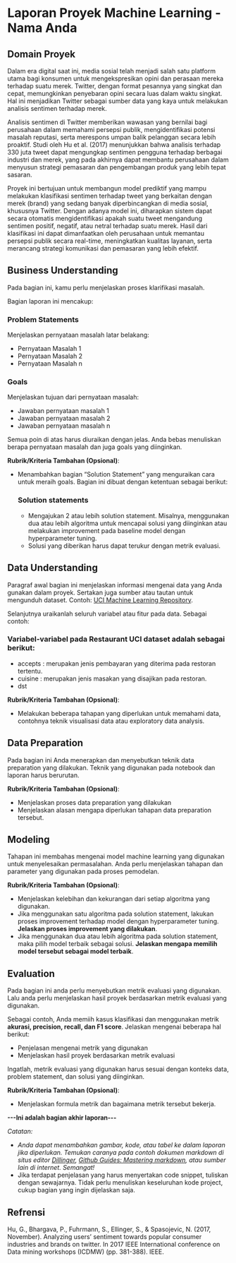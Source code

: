 # Laporan Proyek Machine Learning - Nama Anda

## Domain Proyek

Dalam era digital saat ini, media sosial telah menjadi salah satu platform utama bagi konsumen untuk mengekspresikan opini dan perasaan mereka terhadap suatu merek. Twitter, dengan format pesannya yang singkat dan cepat, memungkinkan penyebaran opini secara luas dalam waktu singkat. Hal ini menjadikan Twitter sebagai sumber data yang kaya untuk melakukan analisis sentimen terhadap merek.

Analisis sentimen di Twitter memberikan wawasan yang bernilai bagi perusahaan dalam memahami persepsi publik, mengidentifikasi potensi masalah reputasi, serta merespons umpan balik pelanggan secara lebih proaktif. Studi oleh Hu et al. (2017) menunjukkan bahwa analisis terhadap 330 juta tweet dapat mengungkap sentimen pengguna terhadap berbagai industri dan merek, yang pada akhirnya dapat membantu perusahaan dalam menyusun strategi pemasaran dan pengembangan produk yang lebih tepat sasaran.

Proyek ini bertujuan untuk membangun model prediktif yang mampu melakukan klasifikasi sentimen terhadap tweet yang berkaitan dengan merek (brand) yang sedang banyak diperbincangkan di media sosial, khususnya Twitter. Dengan adanya model ini, diharapkan sistem dapat secara otomatis mengidentifikasi apakah suatu tweet mengandung sentimen positif, negatif, atau netral terhadap suatu merek. Hasil dari klasifikasi ini dapat dimanfaatkan oleh perusahaan untuk memantau persepsi publik secara real-time, meningkatkan kualitas layanan, serta merancang strategi komunikasi dan pemasaran yang lebih efektif.

## Business Understanding

Pada bagian ini, kamu perlu menjelaskan proses klarifikasi masalah.

Bagian laporan ini mencakup:

### Problem Statements

Menjelaskan pernyataan masalah latar belakang:
- Pernyataan Masalah 1
- Pernyataan Masalah 2
- Pernyataan Masalah n

### Goals

Menjelaskan tujuan dari pernyataan masalah:
- Jawaban pernyataan masalah 1
- Jawaban pernyataan masalah 2
- Jawaban pernyataan masalah n

Semua poin di atas harus diuraikan dengan jelas. Anda bebas menuliskan berapa pernyataan masalah dan juga goals yang diinginkan.

**Rubrik/Kriteria Tambahan (Opsional)**:
- Menambahkan bagian “Solution Statement” yang menguraikan cara untuk meraih goals. Bagian ini dibuat dengan ketentuan sebagai berikut: 

    ### Solution statements
    - Mengajukan 2 atau lebih solution statement. Misalnya, menggunakan dua atau lebih algoritma untuk mencapai solusi yang diinginkan atau melakukan improvement pada baseline model dengan hyperparameter tuning.
    - Solusi yang diberikan harus dapat terukur dengan metrik evaluasi.

## Data Understanding
Paragraf awal bagian ini menjelaskan informasi mengenai data yang Anda gunakan dalam proyek. Sertakan juga sumber atau tautan untuk mengunduh dataset. Contoh: [UCI Machine Learning Repository](https://archive.ics.uci.edu/ml/datasets/Restaurant+%26+consumer+data).

Selanjutnya uraikanlah seluruh variabel atau fitur pada data. Sebagai contoh:  

### Variabel-variabel pada Restaurant UCI dataset adalah sebagai berikut:
- accepts : merupakan jenis pembayaran yang diterima pada restoran tertentu.
- cuisine : merupakan jenis masakan yang disajikan pada restoran.
- dst

**Rubrik/Kriteria Tambahan (Opsional)**:
- Melakukan beberapa tahapan yang diperlukan untuk memahami data, contohnya teknik visualisasi data atau exploratory data analysis.

## Data Preparation
Pada bagian ini Anda menerapkan dan menyebutkan teknik data preparation yang dilakukan. Teknik yang digunakan pada notebook dan laporan harus berurutan.

**Rubrik/Kriteria Tambahan (Opsional)**: 
- Menjelaskan proses data preparation yang dilakukan
- Menjelaskan alasan mengapa diperlukan tahapan data preparation tersebut.

## Modeling
Tahapan ini membahas mengenai model machine learning yang digunakan untuk menyelesaikan permasalahan. Anda perlu menjelaskan tahapan dan parameter yang digunakan pada proses pemodelan.

**Rubrik/Kriteria Tambahan (Opsional)**: 
- Menjelaskan kelebihan dan kekurangan dari setiap algoritma yang digunakan.
- Jika menggunakan satu algoritma pada solution statement, lakukan proses improvement terhadap model dengan hyperparameter tuning. **Jelaskan proses improvement yang dilakukan**.
- Jika menggunakan dua atau lebih algoritma pada solution statement, maka pilih model terbaik sebagai solusi. **Jelaskan mengapa memilih model tersebut sebagai model terbaik**.

## Evaluation
Pada bagian ini anda perlu menyebutkan metrik evaluasi yang digunakan. Lalu anda perlu menjelaskan hasil proyek berdasarkan metrik evaluasi yang digunakan.

Sebagai contoh, Anda memiih kasus klasifikasi dan menggunakan metrik **akurasi, precision, recall, dan F1 score**. Jelaskan mengenai beberapa hal berikut:
- Penjelasan mengenai metrik yang digunakan
- Menjelaskan hasil proyek berdasarkan metrik evaluasi

Ingatlah, metrik evaluasi yang digunakan harus sesuai dengan konteks data, problem statement, dan solusi yang diinginkan.

**Rubrik/Kriteria Tambahan (Opsional)**: 
- Menjelaskan formula metrik dan bagaimana metrik tersebut bekerja.

**---Ini adalah bagian akhir laporan---**

_Catatan:_
- _Anda dapat menambahkan gambar, kode, atau tabel ke dalam laporan jika diperlukan. Temukan caranya pada contoh dokumen markdown di situs editor [Dillinger](https://dillinger.io/), [Github Guides: Mastering markdown](https://guides.github.com/features/mastering-markdown/), atau sumber lain di internet. Semangat!_
- Jika terdapat penjelasan yang harus menyertakan code snippet, tuliskan dengan sewajarnya. Tidak perlu menuliskan keseluruhan kode project, cukup bagian yang ingin dijelaskan saja.

## Refrensi
Hu, G., Bhargava, P., Fuhrmann, S., Ellinger, S., & Spasojevic, N. (2017, November). Analyzing users’ sentiment towards popular consumer industries and brands on twitter. In 2017 IEEE International conference on Data mining workshops (ICDMW) (pp. 381-388). IEEE.
